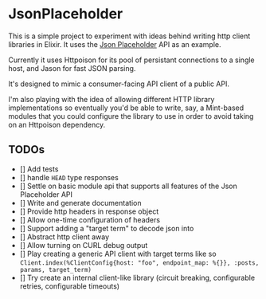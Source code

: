# JsonPlaceholder

This is a simple project to experiment with ideas behind writing http client libraries in Elixir.
It uses the [Json Placeholder](https://jsonplaceholder.typicode.com/) API as an example.

Currently it uses Httpoison for its pool of persistant connections to a single host, and Jason
for fast JSON parsing.

It's designed to mimic a consumer-facing API client of a public API.

I'm also playing with the idea of allowing different HTTP library implementations so
eventually you'd be able to write, say, a Mint-based modules that you could configure
the library to use in order to avoid taking on an Httpoison dependency.


## TODOs
- [] Add tests
- [] handle `HEAD` type responses
- [] Settle on basic module api that supports all features of the Json Placeholder API
- [] Write and generate documentation
- [] Provide http headers in response object
- [] Allow one-time configuration of headers
- [] Support adding a "target term" to decode json into
- [] Abstract http client away
- [] Allow turning on CURL debug output
- [] Play creating a generic API client with target terms like so `Client.index(%ClientConfig{host: "foo", endpoint_map: %{}}, :posts, params, target_term)`
- [] Try create an internal client-like library (circuit breaking, configurable retries, configurable timeouts)